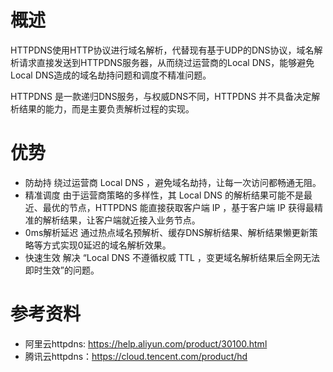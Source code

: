 
# 概述
HTTPDNS使用HTTP协议进行域名解析，代替现有基于UDP的DNS协议，域名解析请求直接发送到HTTPDNS服务器，从而绕过运营商的Local DNS，能够避免Local DNS造成的域名劫持问题和调度不精准问题。

HTTPDNS 是一款递归DNS服务，与权威DNS不同，HTTPDNS 并不具备决定解析结果的能力，而是主要负责解析过程的实现。

# 优势
- 防劫持
绕过运营商 Local DNS ，避免域名劫持，让每一次访问都畅通无阻。
- 精准调度
由于运营商策略的多样性，其 Local DNS 的解析结果可能不是最近、最优的节点，HTTPDNS 能直接获取客户端 IP ，基于客户端 IP 获得最精准的解析结果，让客户端就近接入业务节点。
- 0ms解析延迟
通过热点域名预解析、缓存DNS解析结果、解析结果懒更新策略等方式实现0延迟的域名解析效果。
- 快速生效
解决 “Local DNS 不遵循权威 TTL ，变更域名解析结果后全网无法即时生效”的问题。

# 参考资料
- 阿里云httpdns: https://help.aliyun.com/product/30100.html
- 腾讯云httpdns：https://cloud.tencent.com/product/hd

